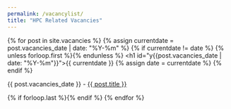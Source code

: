 ```yaml
---
permalink: /vacancylist/
title: "HPC Related Vacancies"
---
```


<div id="dates3">

{% for post in site.vacancies %}
  {% assign currentdate = post.vacancies_date | date: "%Y-%m" %}
  {% if currentdate != date %}
    {% unless forloop.first %}{% endunless %}
    <h1 id="y{{post.vacancies_date | date: "%Y-%m"}}">{{ currentdate }}</h1>
    {% assign date = currentdate %}
  {% endif %}
    <p>{{ post.vacancies_date }} - <a href="/HPC-SIG{{ post.url }}">{{ post.title }}</a></p>
  {% if forloop.last %}{% endif %}
{% endfor %}
</div>  
